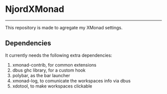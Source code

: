 # NjordXMonad
-------------
This repository is made to agregate my XMonad settings.

## Dependencies
It currently needs the following extra dependencies:

1. xmonad-contrib, for common extensions
2. dbus ghc library, for a custom hook
3. polybar, as the bar launcher
4. xmonad-log, to comunicate the workspaces info via dbus
5. xdotool, to make workspaces clickable
